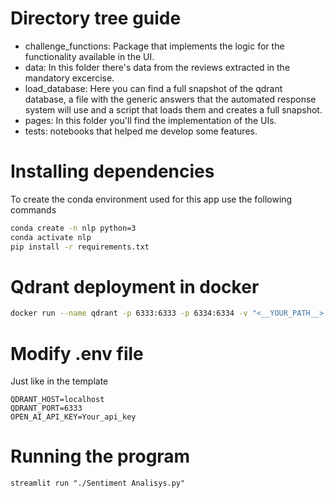 # Directory tree guide
* challenge_functions: Package that implements the logic for the functionality available in the UI.
* data: In this folder there's data from the reviews extracted in the mandatory excercise.
* load_database: Here you can find a full snapshot of the qdrant database, a file with the generic answers that the automated response system will use and a script that loads them and creates a full snapshot.
* pages: In this folder you'll find the implementation of the UIs.
* tests: notebooks that helped me develop some features.

# Installing dependencies
To create the conda environment used for this app use the following commands
``` bash
conda create -n nlp python=3
conda activate nlp
pip install -r requirements.txt
```
# Qdrant deployment in docker

``` bash
docker run --name qdrant -p 6333:6333 -p 6334:6334 -v "<__YOUR_PATH__>:/qdrant/storage" qdrant/qdrant
```
# Modify .env file
Just like in the template
```
QDRANT_HOST=localhost
QDRANT_PORT=6333
OPEN_AI_API_KEY=Your_api_key
```

# Running the program
```
streamlit run "./Sentiment Analisys.py"
```
